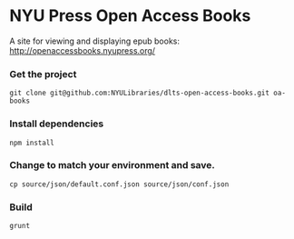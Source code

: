NYU Press Open Access Books
===========================

A site for viewing and displaying epub books: http://openaccessbooks.nyupress.org/

### Get the project
`git clone git@github.com:NYULibraries/dlts-open-access-books.git oa-books`

### Install dependencies 
`npm install`

### Change to match your environment and save.
`cp source/json/default.conf.json source/json/conf.json`

### Build

`grunt`
